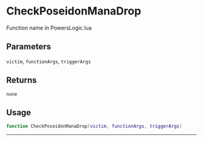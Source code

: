 # CheckPoseidonManaDrop
Function name in PowersLogic.lua
## Parameters
`victim`, `functionArgs`, `triggerArgs`
## Returns
`none`
## Usage
```lua
function CheckPoseidonManaDrop(victim, functionArgs, triggerArgs)
```
---
